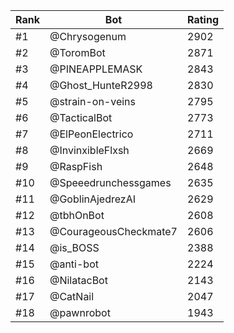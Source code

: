 Rank|Bot|Rating
---|---|---
#1|@Chrysogenum|2902
#2|@ToromBot|2871
#3|@PINEAPPLEMASK|2843
#4|@Ghost_HunteR2998|2830
#5|@strain-on-veins|2795
#6|@TacticalBot|2773
#7|@ElPeonElectrico|2711
#8|@InvinxibleFlxsh|2669
#9|@RaspFish|2648
#10|@Speeedrunchessgames|2635
#11|@GoblinAjedrezAI|2629
#12|@tbhOnBot|2608
#13|@CourageousCheckmate7|2606
#14|@is_BOSS|2388
#15|@anti-bot|2224
#16|@NilatacBot|2143
#17|@CatNail|2047
#18|@pawnrobot|1943
